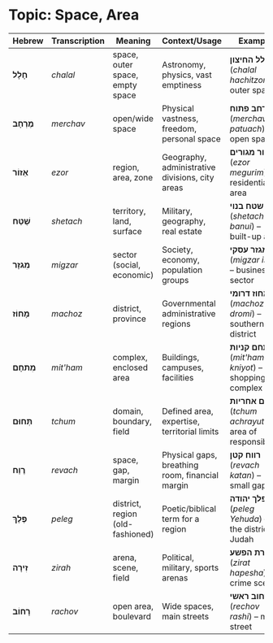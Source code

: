 # Topic: Space, Area

| **Hebrew** | **Transcription** | **Meaning** | **Context/Usage** | **Example** |  
|---------------|----------------|------------|-----------------|------------|  
| **חָלָל** | *chalal* | space, outer space, empty space | Astronomy, physics, vast emptiness | **חלל החיצון** (*chalal hachitzon*) – outer space |  
| **מֶרְחָב** | *merchav* | open/wide space | Physical vastness, freedom, personal space | **מרחב פתוח** (*merchav patuach*) – open space |  
| **אֵזוֹר** | *ezor* | region, area, zone | Geography, administrative divisions, city areas | **אזור מגורים** (*ezor megurim*) – residential area |  
| **שֶׁטַח** | *shetach* | territory, land, surface | Military, geography, real estate | **שטח בנוי** (*shetach banui*) – built-up area |  
| **מִגזָר** | *migzar* | sector (social, economic) | Society, economy, population groups | **מגזר עסקי** (*migzar iski*) – business sector |  
| **מָחוֹז** | *machoz* | district, province | Governmental administrative regions | **מחוז דרומי** (*machoz dromi*) – southern district |  
| **מִתחָם** | *mit'ham* | complex, enclosed area | Buildings, campuses, facilities | **מתחם קניות** (*mit'ham kniyot*) – shopping complex |  
| **תְּחוּם** | *tchum* | domain, boundary, field | Defined area, expertise, territorial limits | **תחום אחריות** (*tchum achrayut*) – area of responsibility |  
| **רֶוַח** | *revach* | space, gap, margin | Physical gaps, breathing room, financial margin | **רווח קטן** (*revach katan*) – small gap |  
| **פֶּלֶךְ** | *peleg* | district, region (old-fashioned) | Poetic/biblical term for a region | **פלך יהודה** (*peleg Yehuda*) – the district of Judah |  
| **זִירָה** | *zirah* | arena, scene, field | Political, military, sports arenas | **זירת הפשע** (*zirat hapesha*) – crime scene |  
| **רָחוֹב** | *rachov* | open area, boulevard | Wide spaces, main streets | **רחוב ראשי** (*rechov rashi*) – main street |  

